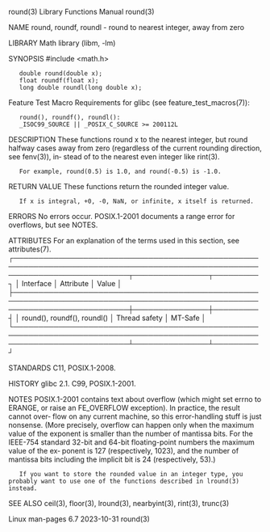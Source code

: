 round(3)							   Library Functions Manual							      round(3)

NAME
       round, roundf, roundl - round to nearest integer, away from zero

LIBRARY
       Math library (libm, -lm)

SYNOPSIS
       #include <math.h>

       double round(double x);
       float roundf(float x);
       long double roundl(long double x);

   Feature Test Macro Requirements for glibc (see feature_test_macros(7)):

       round(), roundf(), roundl():
	   _ISOC99_SOURCE || _POSIX_C_SOURCE >= 200112L

DESCRIPTION
       These functions round x to the nearest integer, but round halfway cases away from zero (regardless of the current rounding direction, see fenv(3)), in‐
       stead of to the nearest even integer like rint(3).

       For example, round(0.5) is 1.0, and round(-0.5) is -1.0.

RETURN VALUE
       These functions return the rounded integer value.

       If x is integral, +0, -0, NaN, or infinite, x itself is returned.

ERRORS
       No errors occur.	 POSIX.1-2001 documents a range error for overflows, but see NOTES.

ATTRIBUTES
       For an explanation of the terms used in this section, see attributes(7).
       ┌───────────────────────────────────────────────────────────────────────────────────────────────────────────────────────────┬───────────────┬─────────┐
       │ Interface														   │ Attribute	   │ Value   │
       ├───────────────────────────────────────────────────────────────────────────────────────────────────────────────────────────┼───────────────┼─────────┤
       │ round(), roundf(), roundl()												   │ Thread safety │ MT-Safe │
       └───────────────────────────────────────────────────────────────────────────────────────────────────────────────────────────┴───────────────┴─────────┘

STANDARDS
       C11, POSIX.1-2008.

HISTORY
       glibc 2.1.  C99, POSIX.1-2001.

NOTES
       POSIX.1-2001  contains  text about overflow (which might set errno to ERANGE, or raise an FE_OVERFLOW exception).  In practice, the result cannot over‐
       flow on any current machine, so this error-handling stuff is just nonsense.  (More precisely, overflow can happen only when the maximum	value  of  the
       exponent	 is smaller than the number of mantissa bits.  For the IEEE-754 standard 32-bit and 64-bit floating-point numbers the maximum value of the ex‐
       ponent is 127 (respectively, 1023), and the number of mantissa bits including the implicit bit is 24 (respectively, 53).)

       If you want to store the rounded value in an integer type, you probably want to use one of the functions described in lround(3) instead.

SEE ALSO
       ceil(3), floor(3), lround(3), nearbyint(3), rint(3), trunc(3)

Linux man-pages 6.7							  2023-10-31								      round(3)
